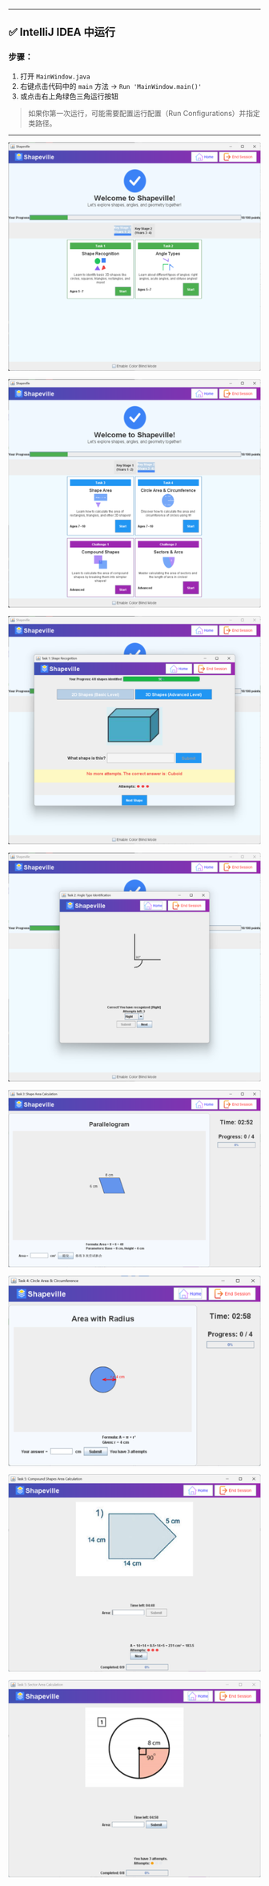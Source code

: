 
---

## ✅ IntelliJ IDEA 中运行

### 步骤：

1. 打开 `MainWindow.java`
2. 右键点击代码中的 `main` 方法 → `Run 'MainWindow.main()'`
3. 或点击右上角绿色三角运行按钮

> 如果你第一次运行，可能需要配置运行配置（Run Configurations）并指定类路径。

---

![](images/img.png)

![](images/img_1.png)

![](images/img_2.png)

![](images/img_3.png)

![](images/img_4.png)

![](images/img_5.png)

![](images/img_6.png)

![](images/img_7.png)
